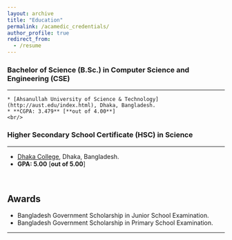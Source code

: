 ```yaml
---
layout: archive
title: "Education"
permalink: /acamedic_credentials/
author_profile: true
redirect_from:
  - /resume
---
```


### Bachelor of Science (B.Sc.) in Computer Science and Engineering (CSE)
___________________________________

```
* [Ahsanullah University of Science & Technology](http://aust.edu/index.html), Dhaka, Bangladesh.
* **CGPA: 3.479** [**out of 4.00**]
<br/> 
``` 

### Higher Secondary School Certificate (HSC) in Science
___________________________________

* [Dhaka College](https://en.wikipedia.org/wiki/Dhaka_College), Dhaka, Bangladesh.
* **GPA: 5.00** [**out of 5.00**]
<br/> 

## Awards

* Bangladesh Government Scholarship in Junior School Examination.
* Bangladesh Government Scholarship in Primary School Examination.


___________________________________________